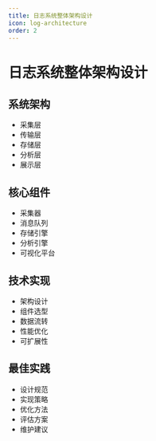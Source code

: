 ```yaml
---
title: 日志系统整体架构设计
icon: log-architecture
order: 2
---
```


# 日志系统整体架构设计

## 系统架构
- 采集层
- 传输层
- 存储层
- 分析层
- 展示层

## 核心组件
- 采集器
- 消息队列
- 存储引擎
- 分析引擎
- 可视化平台

## 技术实现
- 架构设计
- 组件选型
- 数据流转
- 性能优化
- 可扩展性

## 最佳实践
- 设计规范
- 实现策略
- 优化方法
- 评估方案
- 维护建议

